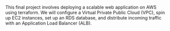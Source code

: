 This final project involves deploying a scalable web application on AWS using terraform. We will configure a Virtual Private Public Cloud (VPC), 
spin up EC2 instances, set up an RDS database, and distribute incoming traffic with an Application Load Balancer (ALB).


